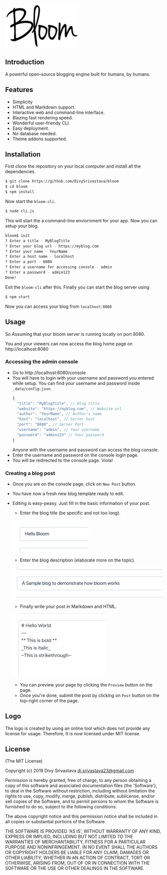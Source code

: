
![](./_files/img/icon/bloom.png)

## Introduction
A powerful open-source blogging engine built for humans, by humans.

## Features
  * Simplicity
  * HTML and Markdown support.
  * Interactive web and command-line interface.
  * Blazing fast rendering speed.
  * Wonderful user-friendy CLI.
  * Easy deployment.
  * No database needed.
  * Theme addons supported.

## Installation
  First clone the repository on your local computer and install all the dependencies.
  ```bash
  $ git clone https://github.com/DivySrivastava/bloom
  $ cd bloom
  $ npm install
  ```
  Now start the `bloom-cli`.
  ```bash
  $ node cli.js
  ```
  This will start the a command-line enviornment for your app.
  Now you can setup your blog.
  ```bash
  bloom$ init
  ? Enter a title - MyBlogTitle
  ? Enter your blog url - https://myblog.com
  ? Enter your name - YourName
  ? Enter a host name - localhost
  ? Enter a port - 8080
  ? Enter a username for accessing console - admin
  ? Enter a password - admin123
  Done!
  ```
  Exit the `bloom-cli` after this.
  Finally you can start the blog server using
  ```bash
  $ npm start
  ```
  Now you can access your blog from `localhost:8080`

## Usage  
  So Assuming that your bloom server is running locally on port 8080.

  You and your viewers can now access the blog home page on http://localhost:8080
  ### Accessing the admin console
  * Go to http://localhost:8080/console
  * You will have to login with your username and password you entered while setup.
    You can find your username and password inside `_data/config.json`.
    ```js
    {
      "title": "MyBlogTitle", // Blog title
      "website": "https://myblog.com", // Website url
      "author": "YourName", // Author's name
      "host": "localhost", // Server host
      "port": "8080", // Server Port
      "username": "admin", // Your username
      "password": "admin123" // Your password
    }
    ```
    Anyone with the username and password can access the blog console.
  * Enter the username and password on the console login page.
  * You will be redirected to the console page. Viola!


  ### Creating a blog post
  * Once you are on the console page, click on `New Post` button.
  * You have now a fresh new blog template ready to edit.
  * Editing is easy-peasy. Just fill in the basic information of your post.
    * Enter the blog title (be specific and not too long).

    ![](./docs/console-new-blog-title.png)

    * Enter the blog description (elaborate more on the topic).

    ![](./docs/console-new-blog-caption.png)

    * Finally write your post in Markdown and HTML.

    ![](./docs/console-new-blog-body.png)

    * You can preview your page by clicking the `Preview` button on the page.
    * Once you're done, submit the post by clicking on `Post` button on the top-right corner of the page.

## Logo
The logo is created by using an online tool which does not provide any license for usage.
Therefore, It is now licensed under MIT license.

## License

(The MIT License)

Copyright (c) 2019 Divy Srivastava <dj.srivastava23@gmail.com>

Permission is hereby granted, free of charge, to any person obtaining
a copy of this software and associated documentation files (the
'Software'), to deal in the Software without restriction, including
without limitation the rights to use, copy, modify, merge, publish,
distribute, sublicense, and/or sell copies of the Software, and to
permit persons to whom the Software is furnished to do so, subject to
the following conditions:

The above copyright notice and this permission notice shall be
included in all copies or substantial portions of the Software.

THE SOFTWARE IS PROVIDED 'AS IS', WITHOUT WARRANTY OF ANY KIND,
EXPRESS OR IMPLIED, INCLUDING BUT NOT LIMITED TO THE WARRANTIES OF
MERCHANTABILITY, FITNESS FOR A PARTICULAR PURPOSE AND NONINFRINGEMENT.
IN NO EVENT SHALL THE AUTHORS OR COPYRIGHT HOLDERS BE LIABLE FOR ANY
CLAIM, DAMAGES OR OTHER LIABILITY, WHETHER IN AN ACTION OF CONTRACT,
TORT OR OTHERWISE, ARISING FROM, OUT OF OR IN CONNECTION WITH THE
SOFTWARE OR THE USE OR OTHER DEALINGS IN THE SOFTWARE.
